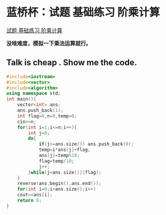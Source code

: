 # 蓝桥杯：试题 基础练习 阶乘计算

[试题 基础练习 阶乘计算](http://lx.lanqiao.cn/problem.page?gpid=T71)

**没啥难度，模拟一下乘法运算就行。**

## Talk is cheap . Show me the code.

```c++
#include<iostream>
#include<vector>
#include<algorithm>
using namespace std;
int main(){
	vector<int> ans;
	ans.push_back(1);
	int flag=0,n=0,temp=0;
	cin>>n;
	for(int i=1;i<=n;i++){
		int j=0;
		do{
			if(j>=ans.size()) ans.push_back(0);
			temp=i*ans[j]+flag;
			ans[j]=temp%10;
			flag=temp/10;
			j++;
		}while(j<ans.size()||flag);
	}
	reverse(ans.begin(),ans.end());
	for(int i=0;i<ans.size();i++)
	cout<<ans[i];
	return 0;
}
```


